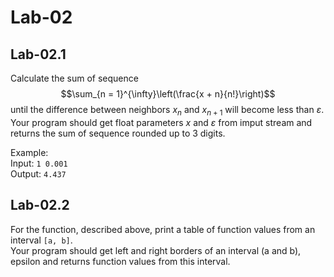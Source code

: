 # Lab-02

## Lab-02.1
Calculate the sum of sequence
$$\sum_{n = 1}^{\infty}\left(\frac{x + n}{n!}\right)$$
until the difference between neighbors $x_{n}$ and $x_{n + 1}$ will become less than $\varepsilon$.<br>
Your program should get float parameters $x$ and $\varepsilon$ from imput stream and returns the sum of sequence rounded up to 3 digits.

Example:<br>
Input: `1 0.001`<br>
Output: `4.437`

## Lab-02.2

For the function, described above, print a table of function values from an interval `[a, b]`.<br>
Your program should get left and right borders of an interval (a and b), epsilon and returns function values from this interval.
